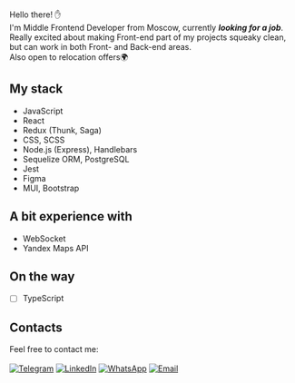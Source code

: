 Hello there! ✋<br>
I'm Middle Frontend Developer from Moscow, currently ***looking for a job***.<br>
Really excited about making Front-end part of my projects squeaky clean, but can work in both Front- and Back-end areas.<br>
Also open to relocation offers🌍

## My stack
* JavaScript
* React
* Redux (Thunk, Saga)
* CSS, SCSS
* Node.js (Express), Handlebars
* Sequelize ORM, PostgreSQL
* Jest
* Figma
* MUI, Bootstrap

## A bit experience with
* WebSocket
* Yandex Maps API

## On the way
* [ ] TypeScript

## Contacts
Feel free to contact me:<br><br>
[![Telegram](https://img.shields.io/badge/-Telegram-blue?color=0088cc&logo=telegram&logoColor=white)](https://t.me/zzzookie)
[![LinkedIn](https://img.shields.io/badge/-LinkedIn-blue?color=0077b5&logo=linkedin&logoColor=white)](https://www.linkedin.com/in/ivan-shulgin/)
[![WhatsApp](https://img.shields.io/badge/-WhatsApp-green?color=075e54&logo=whatsapp&logoColor=white)](https://api.whatsapp.com/send?phone=79167978400)
[![Email](https://img.shields.io/badge/-Email-red?color=ea4335&logo=gmail&logoColor=white)](mailto:iushulgin@gmail.com)
